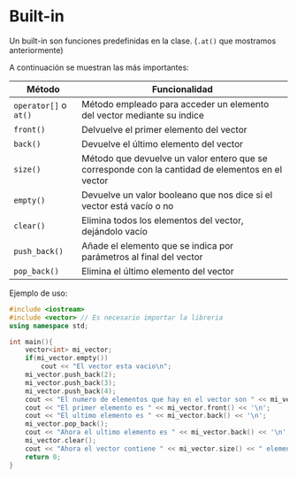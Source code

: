 # Built-in
Un built-in son funciones predefinidas en la clase. (`.at()` que mostramos anteriormente)

A continuación se muestran las más importantes:

| Método | Funcionalidad |
|--------|--------|
| `operator[]` o `at()` | Método empleado para acceder un elemento del vector mediante su indice |
| `front()` | Delvuelve el primer elemento del vector |
| `back()` | Devuelve el último elemento del vector |
| `size()` | Método que devuelve un valor entero que se corresponde con la cantidad de elementos en el vector |
| `empty()` | Devuelve un valor booleano que nos dice si el vector está vacío o no |
| `clear()` | Elimina todos los elementos del vector, dejándolo vacío |
| `push_back()` | Añade el elemento que se indica por parámetros al final del vector |
| `pop_back()` | Elimina el último elemento del vector |

Ejemplo de uso:
```cpp
#include <iostream>
#include <vector> // Es necesario importar la libreria
using namespace std;

int main(){
    vector<int> mi_vector;
    if(mi_vector.empty())
        cout << "El vector esta vacio\n";
    mi_vector.push_back(2);
    mi_vector.push_back(3);
    mi_vector.push_back(4);
    cout << "El numero de elementos que hay en el vector son " << mi_vector.size() <<'\n';
    cout << "El primer elemento es " << mi_vector.front() << '\n';
    cout << "El ultimo elemento es " << mi_vector.back() << '\n';
    mi_vector.pop_back();
    cout << "Ahora el ultimo elemento es " << mi_vector.back() << '\n';
    mi_vector.clear();
    cout << "Ahora el vector contiene " << mi_vector.size() << " elementos\n";
    return 0;
}
```